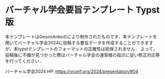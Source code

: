# バーチャル学会要旨テンプレート Typst版

本テンプレートはGesonAnkoのにより制作されたものです．本テンプレートを用いてバーチャル学会2024に投稿する要旨データを作成することができますが，本typstテンプレートのフォーマットの正確性は担保されません．
よって，投稿後に不備が見つかった際はバーチャル学会の運営様の指示に従い修正対応等を行ってください．

バーチャル学会2024 HP: <https://vconf.org/2024/presentation/#04>
